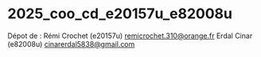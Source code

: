 # 2025_coo_cd_e20157u_e82008u

Dépot de : 
Rémi Crochet (e20157u) remicrochet.310@orange.fr
Erdal Cinar (e82008u) cinarerdal5838@gmail.com
